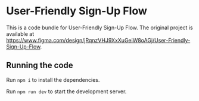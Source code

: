 
  # User-Friendly Sign-Up Flow

  This is a code bundle for User-Friendly Sign-Up Flow. The original project is available at https://www.figma.com/design/jRqnzVHJ9XxXuGeiW8oAGj/User-Friendly-Sign-Up-Flow.

  ## Running the code

  Run `npm i` to install the dependencies.

  Run `npm run dev` to start the development server.
  